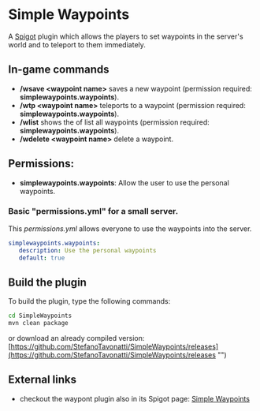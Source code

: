 ﻿# Simple Waypoints

A [Spigot](https://www.spigotmc.org/ "") plugin which allows the players to set waypoints in the server's world and to teleport to them immediately.


## In-game commands

- **/wsave \<waypoint name\>** saves a new waypoint (permission required: **simplewaypoints.waypoints**).
- **/wtp \<waypoint name\>** teleports to a waypoint (permission required: **simplewaypoints.waypoints**).
- **/wlist** shows the of list all waypoints (permission required: **simplewaypoints.waypoints**).
- **/wdelete \<waypoint name\>** delete a waypoint.

## Permissions:

- **simplewaypoints.waypoints**: Allow the user to use the personal waypoints.
 
### Basic "permissions.yml" for a small server.

This *permissions.yml* allows everyone to use the waypoints into the server.

```yaml
simplewaypoints.waypoints:
   description: Use the personal waypoints
   default: true
```

## Build the plugin

To build the plugin, type the following commands:

```bash
cd SimpleWaypoints
mvn clean package
```

or download an already compiled version: [https://github.com/StefanoTavonatti/SimpleWaypoints/releases](https://github.com/StefanoTavonatti/SimpleWaypoints/releases "")

## External links

- checkout the waypont plugin also in its Spigot page: [Simple Waypoints](https://www.spigotmc.org/resources/simple-waypoints.52934/ "")